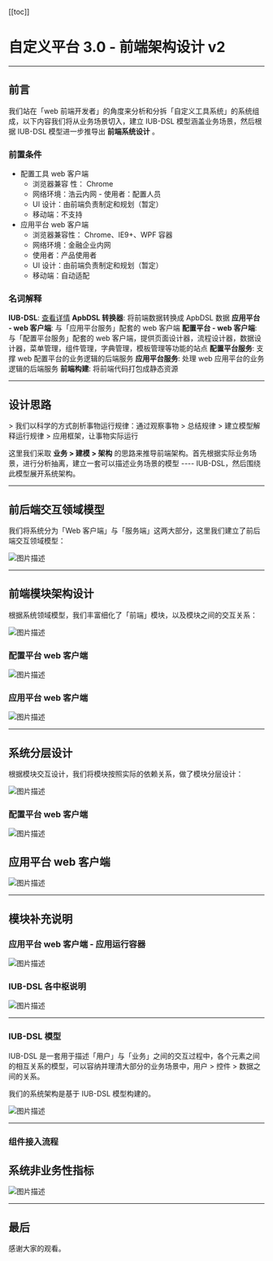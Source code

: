 [[toc]]

# 自定义平台 3.0 - 前端架构设计 v2

---

## 前言

我们站在「web 前端开发者」的角度来分析和分拆「自定义工具系统」的系统组成，以下内容我们将从业务场景切入，建立 IUB-DSL 模型涵盖业务场景，然后根据 IUB-DSL 模型进一步推导出 __前端系统设计__ 。

### 前置条件

- 配置工具 web 客户端
  - 浏览器兼容 性： Chrome
  - 网络环境：浩云内网 - 使用者：配置人员
  - UI 设计：由前端负责制定和规划（暂定）
  - 移动端：不支持
- 应用平台 web 客户端
  - 浏览器兼容性： Chrome、IE9+、WPF 容器
  - 网络环境：金融企业内网
  - 使用者：产品使用者
  - UI 设计：由前端负责制定和规划（暂定）
  - 移动端：自动适配

### 名词解释

**IUB-DSL**: [查看详情](https://github.com/SANGET/custom-platform-tool/blob/master/packages/dsl/core/readme.md)
**ApbDSL 转换器**: 将前端数据转换成 ApbDSL 数据
**应用平台 - web 客户端**: 与「应用平台服务」配套的 web 客户端
**配置平台 - web 客户端**: 与「配置平台服务」配套的 web 客户端，提供页面设计器，流程设计器，数据设计器，菜单管理，组件管理，字典管理，模板管理等功能的站点
**配置平台服务**: 支撑 web 配置平台的业务逻辑的后端服务
**应用平台服务**: 处理 web 应用平台的业务逻辑的后端服务
**前端构建**: 将前端代码打包成静态资源

---

## 设计思路

&gt; 我们以科学的方式剖析事物运行规律：通过观察事物 > 总结规律 > 建立模型解释运行规律 > 应用框架，让事物实际运行

这里我们采取 **业务 > 建模 > 架构** 的思路来推导前端架构。首先根据实际业务场景，进行分析抽离，建立一套可以描述业务场景的模型 ---- IUB-DSL，然后围绕此模型展开系统架构。

---

## 前后端交互领域模型

我们将系统分为「Web 客户端」与「服务端」这两大部分，这里我们建立了前后端交互领域模型：

![图片描述](/tfl/pictures/202006/tapd_41909965_1591066059_49.png)

---

## 前端模块架构设计

根据系统领域模型，我们丰富细化了「前端」模块，以及模块之间的交互关系：

![图片描述](/tfl/pictures/202006/tapd_41909965_1591066123_46.png)

### 配置平台 web 客户端

![图片描述](/tfl/pictures/202006/tapd_41909965_1591068694_85.png)

### 应用平台 web 客户端

![图片描述](/tfl/pictures/202006/tapd_41909965_1591068717_33.png)

---

## 系统分层设计

根据模块交互设计，我们将模块按照实际的依赖关系，做了模块分层设计：

![图片描述](/tfl/pictures/202006/tapd_41909965_1591066146_51.png)

### 配置平台 web 客户端

![图片描述](/tfl/pictures/202006/tapd_41909965_1591066155_19.png)

## 应用平台 web 客户端

![图片描述](/tfl/pictures/202006/tapd_41909965_1591066162_73.png)

---

## 模块补充说明

### 应用平台 web 客户端 - 应用运行容器

![图片描述](/tfl/pictures/202006/tapd_41909965_1591066175_41.png)

### IUB-DSL 各中枢说明

![图片描述](/tfl/pictures/202006/tapd_41909965_1591066184_16.png)

---

### IUB-DSL 模型

IUB-DSL 是一套用于描述「用户」与「业务」之间的交互过程中，各个元素之间的相互关系的模型，可以容纳并理清大部分的业务场景中，用户 > 控件 > 数据之间的关系。

我们的系统架构是基于 IUB-DSL 模型构建的。

![图片描述](/tfl/pictures/202006/tapd_41909965_1591066202_69.png)

---
### 组件接入流程



## 系统非业务性指标

![图片描述](/tfl/captures/2020-06/tapd_41909965_base64_1590975380_32.png)

---


## 最后

感谢大家的观看。

